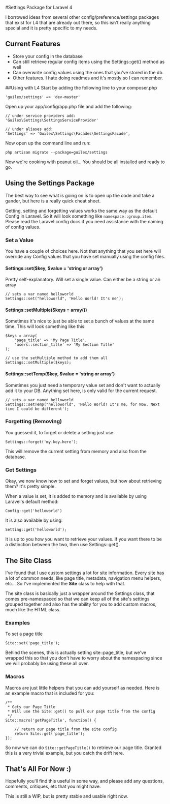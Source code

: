 #Settings Package for Laravel 4

I borrowed ideas from several other config/preference/settings packages that exist for L4 that are
already out there, so this isn't really anything special and it is pretty specific to my needs.

## Current Features
- Store your config in the database
- Can still retrieve regular config items using the Settings::get() method as well
- Can overwrite config values using the ones that you've stored in the db.
- Other features. I hate doing readmes and it's mostly so I can remember.

##Using with L4
Start by adding the following line to your composer.php

```
'guilex/settings' => 'dev-master'
```

Open up your app/config/app.php file and add the following:

```
// under service providers add:
'Guilex\Settings\SettingsServiceProvider'

// under aliases add:
'Settings' => 'Guilex\Settings\Facades\SettingsFacade',
```

Now open up the command line and run:

```
php artisan migrate --package=guilex/settings
```

Now we're cooking with peanut oil... You should be all installed and ready to go.


## Using the Settings Package
The best way to see what is going on is to open up the code and take a gander, but here is a really
quick cheat sheet.

Getting, setting and forgetting values works the same way as the default Config in Laravel. So it
will look something like ```namespace::group.item```. Please read the Laravel config docs if you
need assistance with the naming of config values.

### Set a Value
You have a couple of choices here. Not that anything that you set here will override any Config values
that you have set manually using the config files.

#### Settings::set($key, $value = 'string or array')
Pretty self-explanatory. Will set a single value. Can either be a string or an array

```
// sets a var named helloworld
Settings::set("helloworld", 'Hello World! It's me');
```

#### Settings::setMultiple($keys = array())
Sometimes it's nice to just be able to set a bunch of values at the same time. This will look
something like this:

```
$keys = array(
	'page_title' => 'My Page Title',
	'users::section_title' => 'My Section Title'
);

// use the setMultiple method to add them all
Settings::setMultiple($keys);
```

#### Settings::setTemp($key, $value = 'string or array')
Sometimes you just need a temporary value set and don't want to actually add it to your DB. Anything
set here, is only valid for the current request.

```
// sets a var named helloworld
Settings::setTemp("helloworld", 'Hello World! It's me, for Now. Next time I could be different');
```

### Forgetting (Removing)

You guessed it, to forget or delete a setting just use:

```
Settings::forget('my.key.here');
```

This will remove the current setting from memory and also from the database.


### Get Settings
Okay, we now know how to set and forget values, but how about retrieving them?  It's pretty simple.

When a value is set, it is added to memory and is available by using Laravel's default method:

```
Config::get('helloworld')
```

It is also available by using:

```
Setting::get('helloworld');
```

It is up to you how you want to retrieve your values. If you want there to be a distinction between
the two, then use Settings::get().

## The Site Class
I've found that I use custom settings a lot for site information. Every site has a lot of common
needs, like page title, metadata, navigation menu helpers, etc... So I've implemented the **Site**
class to help with that.

The site class is basically just a wrapper around the Settings class, that comes pre-namespaced so
that we can keep all of the site's settings grouped together and also has the ability for you to
add custom macros, much like the HTML class.

### Examples

To set a page title

``` Site::set('page_title'); ```

Behind the scenes, this is actually setting site::page_title, but we've wrapped this so that you
don't have to worry about the namespacing since we will probably be using these all over.

### Macros
Macros are just little helpers that you can add yourself as needed. Here is an example macro that
is included for you:

```
/**
 * Gets our Page Title
 * Will use the Site::get() to pull our page title from the config
 */
Site::macro('getPageTitle', function() {

	// return our page title from the site config
	return Site::get('page_title');
});
```

So now we can do ```Site::getPageTitle()``` to retrieve our page title.  Granted this is a very
trivial example, but you catch the drift here.

## That's All For Now :)
Hopefully you'll find this useful in some way, and please add any questions, comments, critiques, etc
that you might have.

This is still a WIP, but is pretty stable and usable right now.
